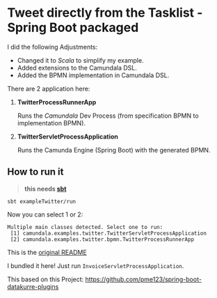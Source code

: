 # Tweet directly from the Tasklist - Spring Boot packaged
I did the following Adjustments:
* Changed it to _Scala_ to simplify my example.
* Added extensions to the Camundala DSL.
* Added the BPMN implementation in Camundala DSL.

There are 2 application here:
1. **TwitterProcessRunnerApp**
   
   Runs the _Camundala_ Dev Process (from specification BPMN to implementation BPMN).

2. **TwitterServletProcessApplication**

   Runs the Camunda Engine (Spring Boot) with the generated BPMN. 

## How to run it
> **this needs [sbt](https://www.scala-sbt.org)**

`sbt exampleTwitter/run`

Now you can select 1 or 2:
```
Multiple main classes detected. Select one to run:
 [1] camundala.examples.twitter.TwitterServletProcessApplication
 [2] camundala.examples.twitter.bpmn.TwitterProcessRunnerApp
 ```
This is the [original README](https://github.com/camunda/camunda-bpm-examples/tree/master/spring-boot-starter/example-twitter)

I bundled it here! Just run `InvoiceServletProcessApplication`.

This based on this Project: https://github.com/pme123/spring-boot-datakurre-plugins


